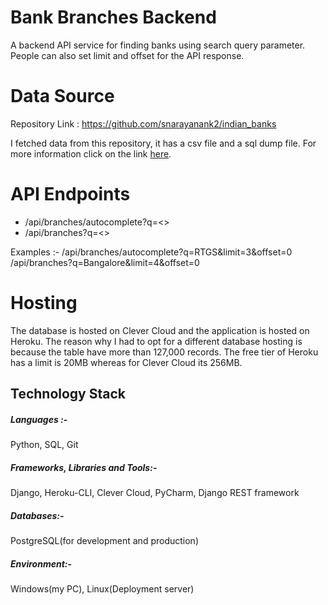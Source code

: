 # Bank Branches Backend
A backend API service for finding banks using search query parameter. People can also set limit and offset for the API response.

# Data Source
Repository Link : https://github.com/snarayanank2/indian_banks

I fetched data from this repository, it has a csv file and a sql dump file. For more information click on the link [here](https://github.com/snarayanank2/indian_banks).

# API Endpoints
 * /api/branches/autocomplete?q=<>
 * /api/branches?q=<>

Examples :-
/api/branches/autocomplete?q=RTGS&limit=3&offset=0
/api/branches?q=Bangalore&limit=4&offset=0

# Hosting
The database is hosted on Clever Cloud and the application is hosted on Heroku. The reason why I had to opt for a different database hosting is because the table have more than 127,000 records. The free tier of Heroku has a limit is 20MB whereas for Clever Cloud its 256MB.

## Technology Stack
##### Languages :-
Python, SQL, Git

##### Frameworks, Libraries and Tools:-
Django, Heroku-CLI, Clever Cloud, PyCharm, Django REST framework

##### Databases:-
PostgreSQL(for development and production)

##### Environment:-
Windows(my PC), Linux(Deployment server)
